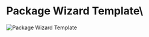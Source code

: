 # Package Wizard Template\

<img src="https://preview.dragon-code.pro/package-wizard/template.svg?brand=composer" alt="Package Wizard Template"/>
